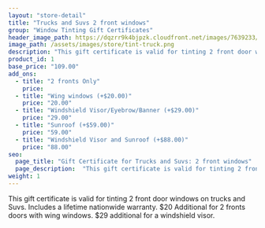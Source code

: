 ```yaml
---
layout: "store-detail"
title: "Trucks and Suvs 2 front windows"
group: "Window Tinting Gift Certificates"
header_image_path: https://dqzrr9k4bjpzk.cloudfront.net/images/7639233/341145255.jpg
image_path: /assets/images/store/tint-truck.png
description: "This gift certificate is valid for tinting 2 front door windows on trucks and Suvs."
product_id: 1
base_price: "109.00"
add_ons:
  - title: "2 fronts Only"
    price:
  - title: "Wing windows (+$20.00)"
    price: "20.00"
  - title: "Windshield Visor/Eyeb​row/Banner (+$29.00)"
    price: "29.00"
  - title: "Sunroof (+$59.00)"
    price: "59.00"    
  - title: "Windshield Visor and Sunroof (+$88.00)"
    price: "88.00"
seo:
  page_title: "Gift Certificate for Trucks and Suvs: 2 front windows"
  page_description:  "This gift certificate is valid for tinting 2 front door windows on trucks and Suvs."
weight: 1
---
```

This gift certificate is valid for tinting 2 front door windows on trucks and Suvs. Includes a lifetime nationwide warranty. $20 Additional for 2 fronts doors with wing windows. $29 additional for a windshield visor.
